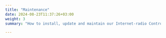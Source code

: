 ```yaml
---
title: "Maintenance"
date: 2024-08-23T11:37:26+03:00
weight: 3
summary: "How to install, update and maintain our Internet-radio Control Panel"

---
```

